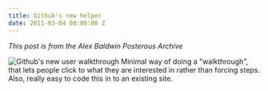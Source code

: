 ```yaml
---
title: Github's new helper
date: 2011-03-04 08:00:00 Z
---
```


*This post is from the Alex Baldwin Posterous Archive*

![Github's new user walkthrough](github-walkthrough.png)
Minimal way of doing a "walkthrough", that lets people click to what they are interested in rather than forcing steps. Also, really easy to code this in to an existing site.
